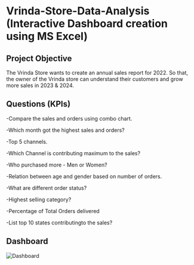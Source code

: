 # Vrinda-Store-Data-Analysis (Interactive Dashboard creation using MS Excel)

## Project Objective
The Vrinda Store wants to create an annual sales report for 2022. So that, the owner of the Vrinda store can understand their customers and grow more sales in 2023 & 2024.

## Questions (KPIs)
-Compare the sales and orders using combo chart.

-Which month got the highest sales and orders?

-Top 5 channels.

-Which Channel is contributing maximum to the sales?

-Who purchased more - Men or Women?

-Relation between age and gender based on number of orders.

-What are different order status?

-Highest selling category?

-Percentage of Total Orders delivered

-List top 10 states contributingto the sales?

## Dashboard
![Dashboard](https://github.com/user-attachments/assets/a8fdcd8f-d608-4808-b585-798db3a10117)




